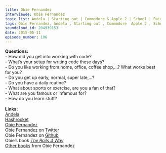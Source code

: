```yaml
--- 
title: Obie Fernandez
interviewee: Obie Fernandez
topic_list: Andela | Starting out | Commodore & Apple 2 | School | Pair programming | Coding setup | Daily routine | Personal trainer | Assistant | Bad boy | Learning stuff
tags: Obie Fernandez, Andela , Starting out , Commodore  Apple 2 , School , Pair programming , Coding setup , Daily routine , Personal trainer , Assistant , Bad boy , Learning stuff
soundcloud_id: 204939153
date: 2015-05-11
episode_number: 106
---
```

 
<p class="show_notes_display"><b>Questions:</b><br>- How did you get into working with code?<br>- What’s your setup for writing code these days?<br>- Do you like working from home, office, coffee shop,…? What works best for you?<br>- Do you get up early, normal, super late,…?<br>- Do you have a daily routine?<br>- What about sports or exercise, are you a fan of that?<br>- What are you famous or infamous for?<br>- How do you learn stuff?<br><br><b>Links:<br></b><a rel="nofollow" target="_blank" href="http://www.andela.co/">Andela</a><br><a rel="nofollow" target="_blank" href="http://hashrocket.com/">Hashrocket</a><br><a rel="nofollow" target="_blank" href="http://obiefernandez.com/">Obie Fernandez</a><br>Obie Fernandez on <a rel="nofollow" target="_blank" href="https://twitter.com/obie">Twitter</a><br>Obie Fernandez on <a rel="nofollow" target="_blank" href="https://github.com/obie">Github</a><br>Obie’s book <i><a rel="nofollow" target="_blank" href="http://amzn.to/1AhIDdX">The Rails 4 Way</a><br></i><a rel="nofollow" target="_blank" href="https://leanpub.com/u/obie">Other books</a> from Obie Fernandez<br></p>
